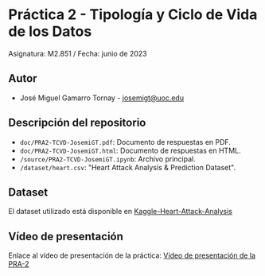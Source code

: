 # Práctica 2 - Tipología y Ciclo de Vida de los Datos

Asignatura: M2.851 / Fecha: junio de 2023

## Autor

* José Miguel Gamarro Tornay - [josemigt@uoc.edu](josemigt@uoc.edu)

## Descripción del repositorio

* `doc/PRA2-TCVD-JosemiGT.pdf`: Documento de respuestas en PDF.
* `doc/PRA2-TCVD-JosemiGT.html`: Documento de respuestas en HTML.
* `/source/PRA2-TCVD-JosemiGT.ipynb`: Archivo principal.
* `/dataset/heart.csv`: "Heart Attack Analysis & Prediction Dataset".

## Dataset

El dataset utilizado está disponible en [Kaggle-Heart-Attack-Analysis](https://www.kaggle.com/datasets/rashikrahmanpritom/heart-attack-analysis-prediction-dataset?select=heart.csv)

## Vídeo de presentación

Enlace al vídeo de presentación de la práctica: [Vídeo de presentación de la PRA-2](https://drive.google.com/file/d/15bnbml5J2E5s0cowaXCg9CI3C2KCBymU/view?usp=sharing)
